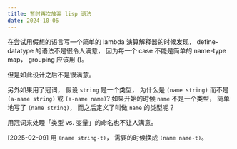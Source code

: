 ```yaml
---
title: 暂时再次放弃 lisp 语法
date: 2024-10-06
---
```


在尝试用假想的语言写一个简单的 lambda 演算解释器的时候发现，
define-datatype 的语法不是很令人满意，
因为每一个 case 不能是简单的 name-type map，
grouping 应该用 ()。

但是如此设计之后不是很满意。

另外如果用了冠词，
假设 `string` 是一个类型，
为什么是 `(name string)`
而不是 `(a-name string)` 或 `(a-name name)`?
如果开始的时候 `name` 不是一个类型，
简单地写了 `(name string)`，
而之后定义了叫做 `name` 的类型呢？

用冠词来处理「类型 vs. 变量」的命名也不让人满意。

[2025-02-09] 用 `(name string-t)`，
需要的时候换成 `(name name-t)`。
